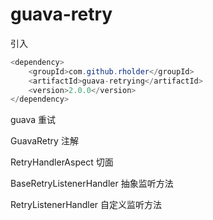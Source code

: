 # guava-retry
引入

```java
<dependency>
    <groupId>com.github.rholder</groupId>
    <artifactId>guava-retrying</artifactId>
    <version>2.0.0</version>
</dependency>
```

guava 重试

GuavaRetry 注解

RetryHandlerAspect 切面

BaseRetryListenerHandler 抽象监听方法

RetryListenerHandler 自定义监听方法
